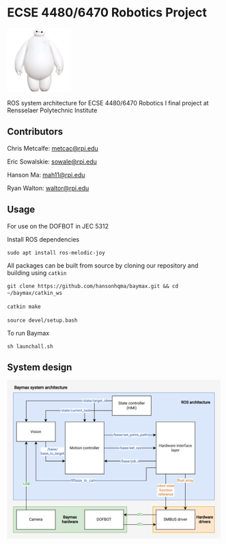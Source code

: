 # ECSE 4480/6470 Robotics Project

<img src="graphics/baymax.png" width="150"/>

ROS system architecture for ECSE 4480/6470 Robotics I final project at Rensselaer Polytechnic Institute

## Contributors

Chris Metcalfe: metcac@rpi.edu

Eric Sowalskie: sowale@rpi.edu

Hanson Ma: mah11@rpi.edu

Ryan Walton: waltor@rpi.edu

## Usage

For use on the DOFBOT in JEC 5312

Install ROS dependencies
```
sudo apt install ros-melodic-joy
```

All packages can be built from source by cloning our repository and building using `catkin`

```
git clone https://github.com/hansonhqma/baymax.git && cd ~/baymax/catkin_ws

catkin make

source devel/setup.bash
```

To run Baymax

```
sh launchall.sh
```

## System design

<img src="graphics/baymaxsystem.png" width="500"/>